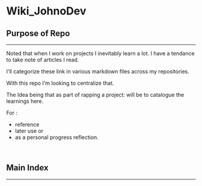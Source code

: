 # Wiki_JohnoDev

## Purpose of Repo
---

Noted that when I work on projects I inevitably learn a lot. I have a tendance to take note of articles I read. 

I'll categorize these link in various markdown files across my repositories. 

With this repo I'm looking to centralize that. 

The Idea being that as part of rapping a project: will be to catalogue the learnings here. 

For :
* reference 
* later use or 
* as a personal progress reflection. 

<br>

## Main Index
---

<th>


